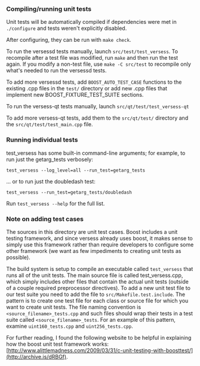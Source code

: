 ### Compiling/running unit tests

Unit tests will be automatically compiled if dependencies were met in `./configure`
and tests weren't explicitly disabled.

After configuring, they can be run with `make check`.

To run the versessd tests manually, launch `src/test/test_versess`. To recompile
after a test file was modified, run `make` and then run the test again. If you
modify a non-test file, use `make -C src/test` to recompile only what's needed
to run the versessd tests.

To add more versessd tests, add `BOOST_AUTO_TEST_CASE` functions to the existing
.cpp files in the `test/` directory or add new .cpp files that
implement new BOOST_FIXTURE_TEST_SUITE sections.

To run the versess-qt tests manually, launch `src/qt/test/test_versess-qt`

To add more versess-qt tests, add them to the `src/qt/test/` directory and
the `src/qt/test/test_main.cpp` file.

### Running individual tests

test_versess has some built-in command-line arguments; for
example, to run just the getarg_tests verbosely:

    test_versess --log_level=all --run_test=getarg_tests

... or to run just the doubledash test:

    test_versess --run_test=getarg_tests/doubledash

Run `test_versess --help` for the full list.

### Note on adding test cases

The sources in this directory are unit test cases.  Boost includes a
unit testing framework, and since versess already uses boost, it makes
sense to simply use this framework rather than require developers to
configure some other framework (we want as few impediments to creating
unit tests as possible).

The build system is setup to compile an executable called `test_versess`
that runs all of the unit tests.  The main source file is called
test_versess.cpp, which simply includes other files that contain the
actual unit tests (outside of a couple required preprocessor
directives). To add a new unit test file to our test suite you need
to add the file to `src/Makefile.test.include`. The pattern is to
create one test file for each class or source file for which you want
to create unit tests.  The file naming convention is
`<source_filename>_tests.cpp` and such files should wrap their tests
in a test suite called `<source_filename>_tests`.  For an example of
this pattern, examine `uint160_tests.cpp` and `uint256_tests.cpp`.

For further reading, I found the following website to be helpful in
explaining how the boost unit test framework works:
[http://www.alittlemadness.com/2009/03/31/c-unit-testing-with-boosttest/](http://archive.is/dRBGf).
